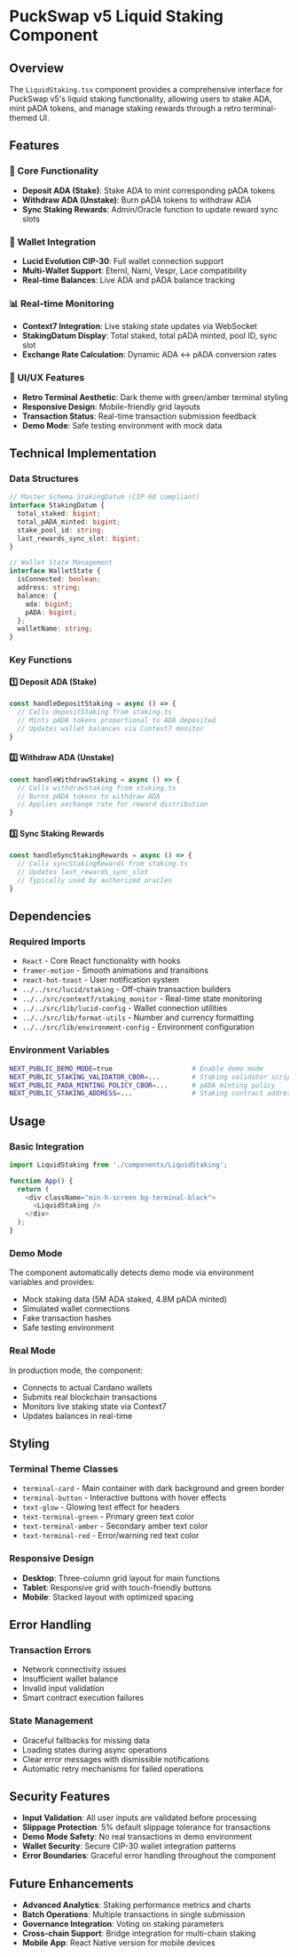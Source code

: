 # PuckSwap v5 Liquid Staking Component

## Overview

The `LiquidStaking.tsx` component provides a comprehensive interface for PuckSwap v5's liquid staking functionality, allowing users to stake ADA, mint pADA tokens, and manage staking rewards through a retro terminal-themed UI.

## Features

### 🏦 Core Functionality
- **Deposit ADA (Stake)**: Stake ADA to mint corresponding pADA tokens
- **Withdraw ADA (Unstake)**: Burn pADA tokens to withdraw ADA
- **Sync Staking Rewards**: Admin/Oracle function to update reward sync slots

### 🔗 Wallet Integration
- **Lucid Evolution CIP-30**: Full wallet connection support
- **Multi-Wallet Support**: Eternl, Nami, Vespr, Lace compatibility
- **Real-time Balances**: Live ADA and pADA balance tracking

### 📊 Real-time Monitoring
- **Context7 Integration**: Live staking state updates via WebSocket
- **StakingDatum Display**: Total staked, total pADA minted, pool ID, sync slot
- **Exchange Rate Calculation**: Dynamic ADA ↔ pADA conversion rates

### 🎨 UI/UX Features
- **Retro Terminal Aesthetic**: Dark theme with green/amber terminal styling
- **Responsive Design**: Mobile-friendly grid layouts
- **Transaction Status**: Real-time transaction submission feedback
- **Demo Mode**: Safe testing environment with mock data

## Technical Implementation

### Data Structures

```typescript
// Master Schema StakingDatum (CIP-68 compliant)
interface StakingDatum {
  total_staked: bigint;
  total_pADA_minted: bigint;
  stake_pool_id: string;
  last_rewards_sync_slot: bigint;
}

// Wallet State Management
interface WalletState {
  isConnected: boolean;
  address: string;
  balance: {
    ada: bigint;
    pADA: bigint;
  };
  walletName: string;
}
```

### Key Functions

#### 1️⃣ Deposit ADA (Stake)
```typescript
const handleDepositStaking = async () => {
  // Calls depositStaking from staking.ts
  // Mints pADA tokens proportional to ADA deposited
  // Updates wallet balances via Context7 monitor
}
```

#### 2️⃣ Withdraw ADA (Unstake)
```typescript
const handleWithdrawStaking = async () => {
  // Calls withdrawStaking from staking.ts
  // Burns pADA tokens to withdraw ADA
  // Applies exchange rate for reward distribution
}
```

#### 3️⃣ Sync Staking Rewards
```typescript
const handleSyncStakingRewards = async () => {
  // Calls syncStakingRewards from staking.ts
  // Updates last_rewards_sync_slot
  // Typically used by authorized oracles
}
```

## Dependencies

### Required Imports
- `React` - Core React functionality with hooks
- `framer-motion` - Smooth animations and transitions
- `react-hot-toast` - User notification system
- `../../src/lucid/staking` - Off-chain transaction builders
- `../../src/context7/staking_monitor` - Real-time state monitoring
- `../../src/lib/lucid-config` - Wallet connection utilities
- `../../src/lib/format-utils` - Number and currency formatting
- `../../src/lib/environment-config` - Environment configuration

### Environment Variables
```bash
NEXT_PUBLIC_DEMO_MODE=true                    # Enable demo mode
NEXT_PUBLIC_STAKING_VALIDATOR_CBOR=...        # Staking validator script
NEXT_PUBLIC_PADA_MINTING_POLICY_CBOR=...      # pADA minting policy
NEXT_PUBLIC_STAKING_ADDRESS=...               # Staking contract address
```

## Usage

### Basic Integration
```typescript
import LiquidStaking from './components/LiquidStaking';

function App() {
  return (
    <div className="min-h-screen bg-terminal-black">
      <LiquidStaking />
    </div>
  );
}
```

### Demo Mode
The component automatically detects demo mode via environment variables and provides:
- Mock staking data (5M ADA staked, 4.8M pADA minted)
- Simulated wallet connections
- Fake transaction hashes
- Safe testing environment

### Real Mode
In production mode, the component:
- Connects to actual Cardano wallets
- Submits real blockchain transactions
- Monitors live staking state via Context7
- Updates balances in real-time

## Styling

### Terminal Theme Classes
- `terminal-card` - Main container with dark background and green border
- `terminal-button` - Interactive buttons with hover effects
- `text-glow` - Glowing text effect for headers
- `text-terminal-green` - Primary green text color
- `text-terminal-amber` - Secondary amber text color
- `text-terminal-red` - Error/warning red text color

### Responsive Design
- **Desktop**: Three-column grid layout for main functions
- **Tablet**: Responsive grid with touch-friendly buttons
- **Mobile**: Stacked layout with optimized spacing

## Error Handling

### Transaction Errors
- Network connectivity issues
- Insufficient wallet balance
- Invalid input validation
- Smart contract execution failures

### State Management
- Graceful fallbacks for missing data
- Loading states during async operations
- Clear error messages with dismissible notifications
- Automatic retry mechanisms for failed operations

## Security Features

- **Input Validation**: All user inputs are validated before processing
- **Slippage Protection**: 5% default slippage tolerance for transactions
- **Demo Mode Safety**: No real transactions in demo environment
- **Wallet Security**: Secure CIP-30 wallet integration patterns
- **Error Boundaries**: Graceful error handling throughout the component

## Future Enhancements

- **Advanced Analytics**: Staking performance metrics and charts
- **Batch Operations**: Multiple transactions in single submission
- **Governance Integration**: Voting on staking parameters
- **Cross-chain Support**: Bridge integration for multi-chain staking
- **Mobile App**: React Native version for mobile devices
